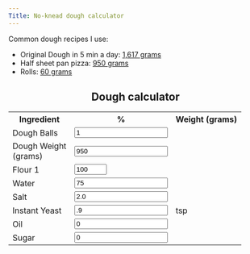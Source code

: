 ```yaml
---
Title: No-knead dough calculator
---
```


<link rel="stylesheet" href="/static/css/dough_calculator.css">

<p class="summary">
    Common dough recipes I use:
<ul>
    <li>
        Original Dough in 5 min a day:
        <a href="javascript:ShowRecipe(1, 1617, 100, 75, 2, 1, 0, 0);">1,617 grams</a>
    </li>
    <li>
        Half sheet pan pizza:
        <a href="javascript:ShowRecipe(1, 950, 100, 75, 2, 1, 2, 2);">950 grams</a>
    </li>
    <li>
        Rolls:
        <a href="javascript:ShowRecipe(9, 55, 100, 60, 2, 1, 15, 2);">60 grams</a>
    </li>
</ul>
</p>
<div class="printable">
    <h2 style="text-align:center">Dough calculator</h2>
    <table>
        <tr>
            <th>
                Ingredient
            </th>
            <th>
                %
            </th>
            <th class="weight">
                Weight (grams)
            </th>
        </tr>
        <tr>
            <td>
                <label>Dough Balls</label>
            </td>
            <td>
                <input type="number" min=0 value=1 step=1 id="balls" oninput="calcDough()">
            </td>
        </tr>
        <tr>
            <td>
                <label>Dough Weight<br>(grams)</label>
            </td>
            <td>
                <input type="number" min=1 value=950 step=1 id="dough_weight" oninput="calcDough()">
            </td>
        </tr>
        <tr>
            <td>
                <label>Flour 1</label>
            </td>
            <td>
                <input type="number" id="flour_1" min=100 max=100 value=100 step=1 oninput="calcDough()">
            </td>
            <td class="weight">
                <span id="flour_1_wt"></span>
            </td>
        </tr>
        <tr>
            <td>
                <label>Water</label>
            </td>
            <td>
                <input type="number" min=25 value=75 step=.1 id="water" oninput="calcDough()">
            </td>
            <td class="weight">
                <span id="water_wt"></span>
            </td>
        </tr>
        <tr>
            <td>
                <label>Salt</label>
            </td>
            <td>
                <input type="number" min=0 value=2.0 step=0.1 id="salt" oninput="calcDough()">
            </td>
            <td class="weight">
                <span id="salt_wt"></span>
            </td>
        </tr>
        <tr>
            <td>
                <label>Instant Yeast</label>
            </td>
            <td>
                <input type="number" min=0 value=.9 step=0.01 id="yeast" oninput="calcDough()">
            </td>
            <td class="weight">
                <span id="yeast_wt"></span> tsp
            </td>
        </tr>
        <tr>
            <td>
                <label>Oil</label>
            </td>
            <td>
                <input type="number" min=0 value=0 step=.1 id="oil" oninput="calcDough()">
            </td>
            <td class="weight">
                <span id="oil_wt"></span>
            </td>
        </tr>
        <tr>
            <td>
                <label>Sugar</label>
            </td>
            <td>
                <input type="number" min=0 value=0 step=.1 id="sugar" oninput="calcDough()">
            </td>
            <td class="weight">
                <span id="sugar_wt"></span>
            </td>
        </tr>
    </table>
</div>


<script src="/static/js/dough_calculator.js"></script>